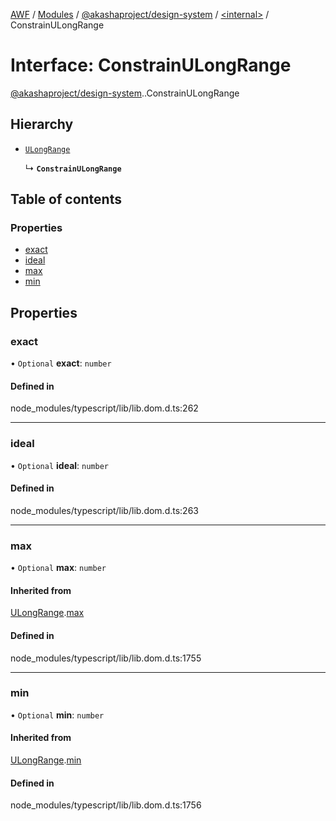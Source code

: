 [AWF](../README.md) / [Modules](../modules.md) / [@akashaproject/design-system](../modules/akashaproject_design_system.md) / [<internal\>](../modules/akashaproject_design_system._internal_.md) / ConstrainULongRange

# Interface: ConstrainULongRange

[@akashaproject/design-system](../modules/akashaproject_design_system.md).[<internal>](../modules/akashaproject_design_system._internal_.md).ConstrainULongRange

## Hierarchy

- [`ULongRange`](akashaproject_design_system._internal_.ULongRange.md)

  ↳ **`ConstrainULongRange`**

## Table of contents

### Properties

- [exact](akashaproject_design_system._internal_.ConstrainULongRange.md#exact)
- [ideal](akashaproject_design_system._internal_.ConstrainULongRange.md#ideal)
- [max](akashaproject_design_system._internal_.ConstrainULongRange.md#max)
- [min](akashaproject_design_system._internal_.ConstrainULongRange.md#min)

## Properties

### exact

• `Optional` **exact**: `number`

#### Defined in

node_modules/typescript/lib/lib.dom.d.ts:262

___

### ideal

• `Optional` **ideal**: `number`

#### Defined in

node_modules/typescript/lib/lib.dom.d.ts:263

___

### max

• `Optional` **max**: `number`

#### Inherited from

[ULongRange](akashaproject_design_system._internal_.ULongRange.md).[max](akashaproject_design_system._internal_.ULongRange.md#max)

#### Defined in

node_modules/typescript/lib/lib.dom.d.ts:1755

___

### min

• `Optional` **min**: `number`

#### Inherited from

[ULongRange](akashaproject_design_system._internal_.ULongRange.md).[min](akashaproject_design_system._internal_.ULongRange.md#min)

#### Defined in

node_modules/typescript/lib/lib.dom.d.ts:1756
